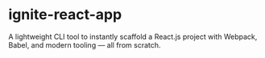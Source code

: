 # ignite-react-app
A lightweight CLI tool to instantly scaffold a React.js project with Webpack, Babel, and modern tooling — all from scratch.
